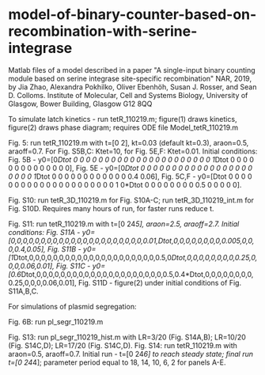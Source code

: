 # model-of-binary-counter-based-on-recombination-with-serine-integrase
Matlab files of a model described in a paper "A single-input binary counting module based on serine integrase  site-specific recombination" NAR, 2019, by Jia Zhao, Alexandra Pokhilko, Oliver Ebenhöh, Susan J. Rosser, and Sean D. Colloms.
Institute of Molecular, Cell and Systems Biology, University of Glasgow, Bower Building, Glasgow G12 8QQ

To simulate latch kinetics - run tetR_110219.m; figure(1) draws kinetics, figure(2) draws phase diagram; requires ODE file Model_tetR_110219.m

Fig. 5: run tetR_110219.m with t=[0 2], kt=0.03 (default kt=0.3), araon=0.5, araoff=0.7. For Fig. S5B,C: Ktet=10, for Fig. 5E,F: Ktet=0.01. Initial conditions: Fig. 5B - y0=[0*Dtot 0 0 0 0 0 0 0 0 0 0 0 0 0 0 0 0 0 0 0 0 0 0 1*Dtot 0 0 0 0 0 0 0 0 0 0 0 0 0 0], Fig. 5E - y0=[0*Dtot 0 0 0 0 0 0 0 0 0 0 0 0 0 0 0 0 0 0 0 0 0 0 1*Dtot 0 0 0 0 0 0 0 0 0 0 0 0 0.4 0.06], Fig. 5C,F - y0=[Dtot 0 0 0 0 0 0 0 0 0 0 0 0 0 0 0 0 0 0 0 0 0 1 0*Dtot 0 0 0 0 0 0 0 0 0.5 0 0 0 0 0].

Fig. S10: run tetR_3D_110219.m for Fig. S10A-C; run tetR_3D_110219_int.m for Fig. S10D. Requires many hours of run, for faster runs reduce t.

Fig. S11: run tetR_110219.m with t=[0 24*5], araon=2.5, araoff=2.7. Initial conditions: Fig. S11A - y0=[0,0,0,0,0,0,0,0,0,0,0,0,0,0,0,0,0,0,0,0,0,0,0.01,Dtot,0,0,0,0,0,0,0,0,0.005,0,0,0,0.4,0.05], Fig. S11B - y0=[1*Dtot,0,0,0,0,0,0,0,0,0,0,0,0,0,0,0,0,0,0,0,0,0,0.5,0*Dtot,0,0,0,0,0,0,0,0,0.25,0,0,0,0.06,0.01], Fig. S11C - y0=[0.6*Dtot,0,0,0,0,0,0,0,0,0,0,0,0,0,0,0,0,0,0,0,0,0,0.5,0.4*Dtot,0,0,0,0,0,0,0,0,0.25,0,0,0,0.06,0.01], Fig. S11D - figure(2) under initial conditions of Fig. S11A,B,C.

For simulations of plasmid segregation:

Fig. 6B: run pl_segr_110219.m

Fig. S13: run pl_segr_110219_hist.m with LR=3/20 (Fig. S14A,B); LR=10/20 (Fig. S14C,D); LR=17/20 (Fig. S14C,D).
Fig. S14: run tetR_110219.m with araon=0.5, araoff=0.7. Initial run - t=[0 24*6] to reach steady state; final run t=[0 24*4]; parameter period equal to 18, 14, 10, 6, 2 for panels A-E.

